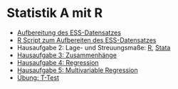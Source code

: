 Statistik A mit R
===

- [Aufbereitung des ESS-Datensatzes](https://github.com/sjous/StatistikA/blob/master/aufbereitungESS.pdf)
- [R Script zum Aufbereiten des ESS-Datensatzes](https://github.com/sjous/StatistikA/blob/master/aufbereitungESS.R)
- Hausaufgabe 2: Lage- und Streuungsmaße: [R](https://cdn.rawgit.com/sjous/StatistikA/master/HA2.html), [Stata](https://github.com/sjous/StatistikA/blob/master/ha2stata.md)
- [Hausaufgabe 3: Zusammenhänge](https://cdn.rawgit.com/sjous/StatistikA/master/HA3.html)
- [Hausaufgabe 4: Regression](https://github.com/sjous/StatistikA/blob/master/HA4.md)
- [Hausaufgabe 5: Multivariable Regression](https://github.com/sjous/StatistikA/blob/master/HA5.md)
- [Übung: T-Test](https://github.com/sjous/StatistikA/blob/master/ttest.md)